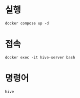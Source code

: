 # 실행
```shell
docker compose up -d
```

# 접속
```shell
docker exec -it hive-server bash
```

# 명령어
```shell
hive
```